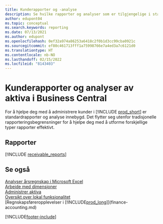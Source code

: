 ```yaml
---
title: Kunderapporter og -analyse
description: Se hvilke rapporter og analyser som er tilgjengelige i standardversjonen av Business Central, slik at du kan holde oversikt over kunder.
author: edupont04
ms.topic: conceptual
ms.search.keywords: reporting
ms.date: 07/13/2021
ms.author: edupont
ms.openlocfilehash: 0ef32a974a86253a6418c2f0b1d3cc99cba0921c
ms.sourcegitcommit: ef80c461713fff1a75998766e7a4ed3a7c6121d0
ms.translationtype: HT
ms.contentlocale: nb-NO
ms.lasthandoff: 02/15/2022
ms.locfileid: "8143403"
---
```

# <a name="accounts-receivable-reports-and-analytics-in-business-central"></a>Kunderapporter og analyser av aktiva i Business Central

For å hjelpe deg med å administrere kunder i [!INCLUDE [prod_short](includes/prod_short.md)] er standardrapporter og analyse innebygd. Det flytter seg utenfor tradisjonelle rapporteringsbegrensninger for å hjelpe deg med å utforme forskjellige typer rapporter effektivt.  

## <a name="reports"></a>Rapporter
[!INCLUDE [receivable_reports](includes/receivable-reports-include.md)]


## <a name="see-also"></a>Se også

[Analyser årsregnskap i Microsoft Excel](finance-analyze-excel.md)  
[Arbeide med dimensjoner](finance-dimensions.md)  
[Administrer aktiva](fa-manage.md)  
[Oversikt over lokal funksjonalitet](about-localization.md)  
[Regnskapsføreropplevelser i [!INCLUDE[prod_long](includes/prod_long.md)]](finance-accounting.md)  


[!INCLUDE[footer-include](includes/footer-banner.md)]
